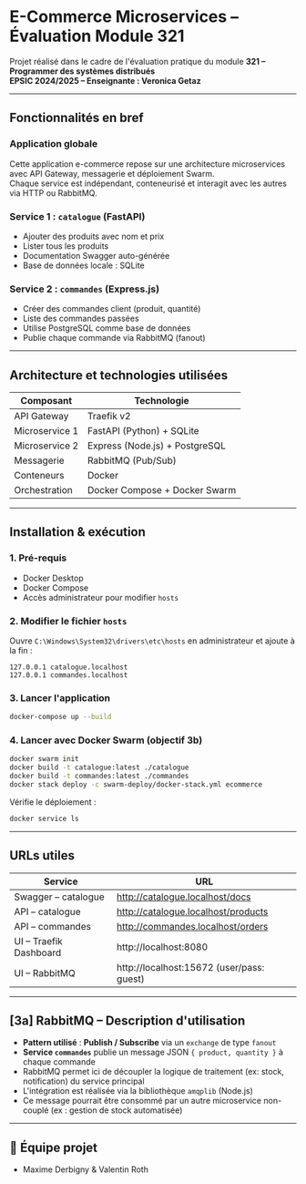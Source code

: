 
# E-Commerce Microservices – Évaluation Module 321

Projet réalisé dans le cadre de l'évaluation pratique du module **321 – Programmer des systèmes distribués**  
**EPSIC 2024/2025 – Enseignante : Veronica Getaz**

---

## Fonctionnalités en bref

### Application globale
Cette application e-commerce repose sur une architecture microservices avec API Gateway, messagerie et déploiement Swarm.  
Chaque service est indépendant, conteneurisé et interagit avec les autres via HTTP ou RabbitMQ.

### Service 1 : `catalogue` (FastAPI)
- Ajouter des produits avec nom et prix
- Lister tous les produits
- Documentation Swagger auto-générée
- Base de données locale : SQLite

### Service 2 : `commandes` (Express.js)
- Créer des commandes client (produit, quantité)
- Liste des commandes passées
- Utilise PostgreSQL comme base de données
- Publie chaque commande via RabbitMQ (fanout)

---

## Architecture et technologies utilisées

| Composant      | Technologie          |
|----------------|----------------------|
| API Gateway    | Traefik v2           |
| Microservice 1 | FastAPI (Python) + SQLite |
| Microservice 2 | Express (Node.js) + PostgreSQL |
| Messagerie     | RabbitMQ (Pub/Sub)   |
| Conteneurs     | Docker               |
| Orchestration  | Docker Compose + Docker Swarm |

---

## Installation & exécution

### 1. Pré-requis
- Docker Desktop 
- Docker Compose
- Accès administrateur pour modifier `hosts`

### 2. Modifier le fichier `hosts`

Ouvre `C:\Windows\System32\drivers\etc\hosts` en administrateur et ajoute à la fin :

```
127.0.0.1 catalogue.localhost
127.0.0.1 commandes.localhost
```

### 3. Lancer l'application

```bash
docker-compose up --build
```

### 4. Lancer avec Docker Swarm (objectif 3b)

```bash
docker swarm init
docker build -t catalogue:latest ./catalogue
docker build -t commandes:latest ./commandes
docker stack deploy -c swarm-deploy/docker-stack.yml ecommerce
```

Vérifie le déploiement :

```bash
docker service ls
```

---

## URLs utiles

| Service                | URL                                     |
|------------------------|------------------------------------------|
| Swagger – catalogue    | http://catalogue.localhost/docs         |
| API – catalogue        | http://catalogue.localhost/products     |
| API – commandes        | http://commandes.localhost/orders       |
| UI – Traefik Dashboard | http://localhost:8080                   |
| UI – RabbitMQ          | http://localhost:15672 (user/pass: guest) |

---

## [3a] RabbitMQ – Description d'utilisation

- **Pattern utilisé** : **Publish / Subscribe** via un `exchange` de type `fanout`
- **Service `commandes`** publie un message JSON `{ product, quantity }` à chaque commande
- RabbitMQ permet ici de découpler la logique de traitement (ex: stock, notification) du service principal
- L'intégration est réalisée via la bibliothèque `amqplib` (Node.js)
- Ce message pourrait être consommé par un autre microservice non-couplé (ex : gestion de stock automatisée)

---


## 👥 Équipe projet
- Maxime Derbigny & Valentin Roth
